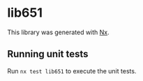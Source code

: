 # lib651

This library was generated with [Nx](https://nx.dev).

## Running unit tests

Run `nx test lib651` to execute the unit tests.
